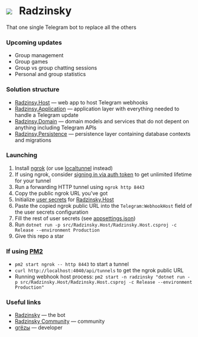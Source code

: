 # ![](https://i.imgur.com/jM8yQCt.png)  Radzinsky
That one single Telegram bot to replace all the others

### Upcoming updates
- Group management
- Group games
- Group vs group chatting sessions
- Personal and group statistics

### Solution structure
- [Radzinsy.Host](src/Radzinsky.Host) — web app to host Telegram webhooks
- [Radzinsy.Application](src/Radzinsky.Application) — application layer with everything needed to handle a Telegram update
- [Radzinsy.Domain](src/Radzinsky.Domain) — domain models and services that do not depent on anything including Telegram APIs
- [Radzinsy.Persistence](src/Radzinsky.Persistence) — persistence layer containing database contexts and migrations

### Launching
1. Install [ngrok](https://ngrok.com/docs/getting-started) (or use [localtunnel](https://loca.lt) instead)
1. If using ngrok, consider [signing in via auth token](https://dashboard.ngrok.com/get-started/your-authtoken) to get unlimited lifetime for your tunnel
1. Run a forwarding HTTP tunnel using `ngrok http 8443`
1. Copy the public ngrok URL you've got
1. Initialize [user secrets](https://learn.microsoft.com/en-us/aspnet/core/security/app-secrets) for [Radzinsky.Host](src/Radzinsky.Host)
1. Paste the copied ngrok public URL into the `Telegram:WebhookHost` field of the user secrets configuration
1. Fill the rest of user secrets (see [appsettings.json](src/Radzinsky.Host/appsettings.json))
1. Run `dotnet run -p src/Radzinsky.Host/Radzinsky.Host.csproj -c Release --environment Production`
1. Give this repo a star

### If using [PM2](https://pm2.keymetrics.io)
- `pm2 start ngrok -- http 8443` to start a tunnel
- `curl http://localhost:4040/api/tunnels` to get the ngrok public URL
- Running webhook host process: `pm2 start -n radzinsky "dotnet run -p src/Radzinsky.Host/Radzinsky.Host.csproj -c Release --environment Production"`

### Useful links
- [Radzinsky](https://t.me/radzinsky_bot) — the bot
- [Radzinsky Community](https://t.me/radzinsky_chat) — community
- [gгёzы](https://t.me/undrcrxwn) — developer
